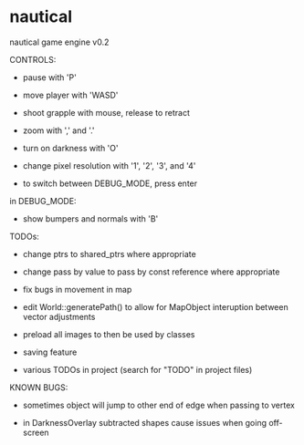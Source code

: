# nautical
nautical game engine v0.2



CONTROLS:

- pause with 'P'

- move player with 'WASD'

- shoot grapple with mouse, release to retract

- zoom with ',' and '.'

- turn on darkness with 'O'

- change pixel resolution with '1', '2', '3', and '4'

- to switch between DEBUG_MODE, press enter

in DEBUG_MODE:

- show bumpers and normals with 'B'



TODOs:

- change ptrs to shared_ptrs where appropriate

- change pass by value to pass by const reference where appropriate

- fix bugs in movement in map

- edit World::generatePath() to allow for MapObject interuption between vector adjustments

- preload all images to then be used by classes

- saving feature

- various TODOs in project (search for "TODO" in project files)



KNOWN BUGS:

- sometimes object will jump to other end of edge when passing to vertex

- in DarknessOverlay subtracted shapes cause issues when going off-screen
